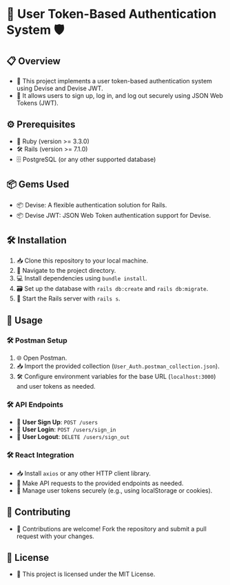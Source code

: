 # 🚀 User Token-Based Authentication System 🛡️

## 📋 Overview
- 🚀 This project implements a user token-based authentication system using Devise and Devise JWT.
- 📝 It allows users to sign up, log in, and log out securely using JSON Web Tokens (JWT).

## ⚙️ Prerequisites
- 💎 Ruby (version >= 3.3.0)
- 🛠️ Rails (version >= 7.1.0)
- 🗄️ PostgreSQL (or any other supported database)

## 📦 Gems Used
- 📦 Devise: A flexible authentication solution for Rails.
- 📦 Devise JWT: JSON Web Token authentication support for Devise.

## 🛠️ Installation
1. 📥 Clone this repository to your local machine.
2. 📂 Navigate to the project directory.
3. 💻 Install dependencies using `bundle install`.
4. 🗃️ Set up the database with `rails db:create` and `rails db:migrate`.
5. 🚀 Start the Rails server with `rails s`.

## 🚀 Usage
### 🛠️ Postman Setup
1. 🌐 Open Postman.
2. 📥 Import the provided collection (`User_Auth.postman_collection.json`).
3. 🛠️ Configure environment variables for the base URL (`localhost:3000`) and user tokens as needed.

### 🛠️ API Endpoints
- 📝 **User Sign Up**: `POST /users`
- 📝 **User Login**: `POST /users/sign_in`
- 📝 **User Logout**: `DELETE /users/sign_out`

### 🛠️ React Integration
- 📥 Install `axios` or any other HTTP client library.
- 📡 Make API requests to the provided endpoints as needed.
- 🔄 Manage user tokens securely (e.g., using localStorage or cookies).

## 🔄 Contributing
- 🤝 Contributions are welcome! Fork the repository and submit a pull request with your changes.

## 📝 License
- 📜 This project is licensed under the MIT License.
